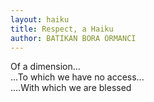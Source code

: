 ```yaml
---
layout: haiku
title: Respect, a Haiku
author: BATIKAN BORA ORMANCI
---
```


Of a dimension...<br>
...To which we have no access...<br>
....With which we are blessed<br>
